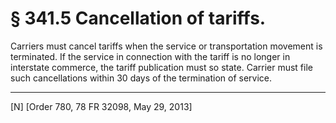 # § 341.5   Cancellation of tariffs.

Carriers must cancel tariffs when the service or transportation movement is terminated. If the service in connection with the tariff is no longer in interstate commerce, the tariff publication must so state. Carrier must file such cancellations within 30 days of the termination of service.



---

[N] [Order 780, 78 FR 32098, May 29, 2013]




